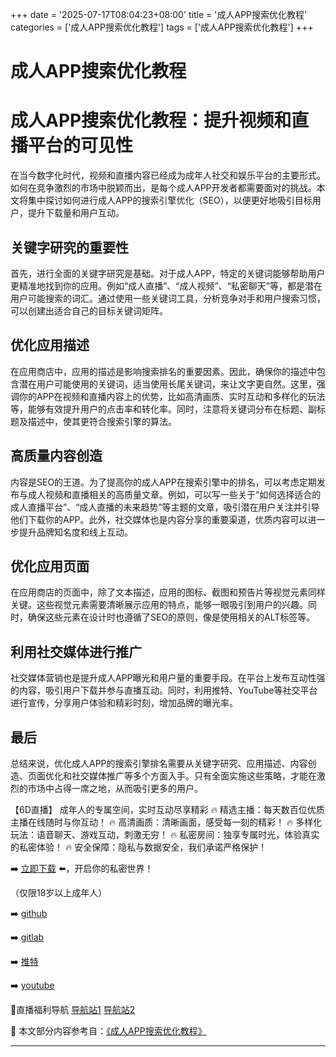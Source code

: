 +++
date = '2025-07-17T08:04:23+08:00'
title = '成人APP搜索优化教程'
categories = ['成人APP搜索优化教程']
tags = ['成人APP搜索优化教程']
+++

# 成人APP搜索优化教程

# 成人APP搜索优化教程：提升视频和直播平台的可见性

在当今数字化时代，视频和直播内容已经成为成年人社交和娱乐平台的主要形式。如何在竞争激烈的市场中脱颖而出，是每个成人APP开发者都需要面对的挑战。本文将集中探讨如何进行成人APP的搜索引擎优化（SEO），以便更好地吸引目标用户，提升下载量和用户互动。

## 关键字研究的重要性

首先，进行全面的关键字研究是基础。对于成人APP，特定的关键词能够帮助用户更精准地找到你的应用。例如“成人直播”、“成人视频”、“私密聊天”等，都是潜在用户可能搜索的词汇。通过使用一些关键词工具，分析竞争对手和用户搜索习惯，可以创建出适合自己的目标关键词矩阵。

## 优化应用描述

在应用商店中，应用的描述是影响搜索排名的重要因素。因此，确保你的描述中包含潜在用户可能使用的关键词，适当使用长尾关键词，来让文字更自然。这里，强调你的APP在视频和直播内容上的优势，比如高清画质、实时互动和多样化的玩法等，能够有效提升用户的点击率和转化率。同时，注意将关键词分布在标题、副标题及描述中，使其更符合搜索引擎的算法。

## 高质量内容创造

内容是SEO的王道。为了提高你的成人APP在搜索引擎中的排名，可以考虑定期发布与成人视频和直播相关的高质量文章。例如，可以写一些关于“如何选择适合的成人直播平台”、“成人直播的未来趋势”等主题的文章，吸引潜在用户关注并引导他们下载你的APP。此外，社交媒体也是内容分享的重要渠道，优质内容可以进一步提升品牌知名度和线上互动。

## 优化应用页面

在应用商店的页面中，除了文本描述，应用的图标、截图和预告片等视觉元素同样关键。这些视觉元素需要清晰展示应用的特点，能够一眼吸引到用户的兴趣。同时，确保这些元素在设计时也遵循了SEO的原则，像是使用相关的ALT标签等。

## 利用社交媒体进行推广

社交媒体营销也是提升成人APP曝光和用户量的重要手段。在平台上发布互动性强的内容，吸引用户下载并参与直播互动。同时，利用推特、YouTube等社交平台进行宣传，分享用户体验和精彩时刻，增加品牌的曝光率。

## 最后

总结来说，优化成人APP的搜索引擎排名需要从关键字研究、应用描述、内容创造、页面优化和社交媒体推广等多个方面入手。只有全面实施这些策略，才能在激烈的市场中占得一席之地，从而吸引更多的用户。

【6D直播】
成年人的专属空间，实时互动尽享精彩
🔥 精选主播：每天数百位优质主播在线随时与你互动！
🔥 高清画质：清晰画面，感受每一刻的精彩！
🔥 多样化玩法：语音聊天、游戏互动，刺激无穷！
🔥 私密房间：独享专属时光，体验真实的私密体验！
🔥 安全保障：隐私与数据安全，我们承诺严格保护！

➡️ [立即下载](https://down123.s3.ap-east-1.amazonaws.com/down/down.html?channelCode=blog) ⬅️，开启你的私密世界！

（仅限18岁以上成年人）

➡️ [github](https://aldult-live.github.io/)

➡️ [gitlab](https://seo-09598d.gitlab.io/)

➡️ [推特](https://x.com/wegame33)

➡️ [youtube](https://www.youtube.com/@6Dlive)

🔞直播福利导航 [导航站1](https://webstack-86085a.gitlab.io/) [导航站2](https://onlygit123-2.github.io/)


📘 本文部分内容参考自：[《成人APP搜索优化教程》](https://github.com/madouvv/mandou)

---
